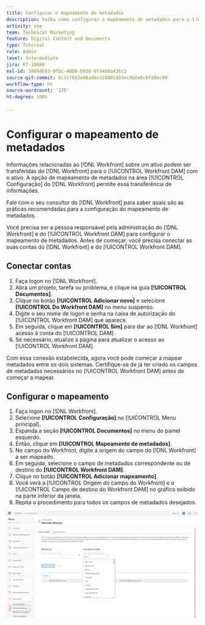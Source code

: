 ```yaml
---
title: Configurar o mapeamento de metadados
description: Saiba como configurar o mapeamento de metadados para o [!UICONTROL Workfront DAM].
activity: use
team: Technical Marketing
feature: Digital Content and Documents
type: Tutorial
role: Admin
level: Intermediate
jira: KT-10088
exl-id: 3869db93-9fbc-4689-b838-0f4400a436c3
source-git-commit: 6c31f8d2e98ad8cd1880cd03ec0b0e6c0fd9ec09
workflow-type: ht
source-wordcount: '275'
ht-degree: 100%

---
```


# Configurar o mapeamento de metadados

Informações relacionadas ao [!DNL Workfront] sobre um ativo podem ser transferidas do [!DNL Workfront] para o [!UICONTROL Workfront DAM] com o ativo. A opção de mapeamento de metadados na área [!UICONTROL Configuração] do [!DNL Workfront] permite essa transferência de informações.

Fale com o seu consultor do [!DNL Workfront] para saber quais são as práticas recomendadas para a configuração do mapeamento de metadados.

Você precisa ser a pessoa responsável pela administração do [!DNL Workfront] e do [!UICONTROL Workfront DAM] para configurar o mapeamento de metadados. Antes de começar, você precisa conectar as suas contas do [!DNL Workfront] e do [!UICONTROL Workfront DAM].

## Conectar contas

1. Faça logon no [!DNL Workfront].
1. Abra um projeto, tarefa ou problema, e clique na guia **[!UICONTROL Documentos]**.
1. Clique no botão **[!UICONTROL Adicionar novo]** e selecione **[!UICONTROL Do Workfront DAM]** no menu suspenso.
1. Digite o seu nome de logon e senha na caixa de autorização do [!UICONTROL Workfront DAM] que aparece.
1. Em seguida, clique em **[!UICONTROL Sim]** para dar ao [!DNL Workfront] acesso à conta do [!UICONTROL DAM].
1. Se necessário, atualize a página para atualizar o acesso ao [!UICONTROL Workfront DAM].

Com essa conexão estabelecida, agora você pode começar a mapear metadados entre os dois sistemas. Certifique-se de já ter criado os campos de metadados necessários no [!UICONTROL Workfront DAM] antes de começar a mapear.

## Configurar o mapeamento

1. Faça logon no [!DNL Workfront].
1. Selecione **[!UICONTROL Configuração]** no [!UICONTROL Menu principal].
1. Expanda a seção **[!UICONTROL Documentos]** no menu do painel esquerdo.
1. Então, clique em **[!UICONTROL Mapeamento de metadados]**.
1. No campo do Workfront, digite a origem do campo do [!DNL Workfront] a ser mapeado.
1. Em seguida, selecione o campo de metadados correspondente ou de destino do **[!UICONTROL Workfront DAM]**.
1. Clique no botão **[!UICONTROL Adicionar mapeamento]**.
1. Você verá a [!UICONTROL Origem do campo do Workfront] e o [!UICONTROL Campo de destino do Workfront DAM] no gráfico exibido na parte inferior da janela.
1. Repita o procedimento para todos os campos de metadados desejados.

![Uma captura de tela da tela [!UICONTROL Mapeamento de metadados] no [!DNL Workfront]](assets/01-metadata-mapping.png)
